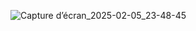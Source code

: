 ![Capture d’écran_2025-02-05_23-48-45](https://github.com/user-attachments/assets/3ba95494-00a2-46ba-8160-1bfaf00f1d9f)
